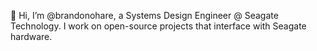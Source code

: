👋 Hi, I’m @brandonohare, a Systems Design Engineer @ Seagate Technology. I work on open-source projects that interface with Seagate hardware. 
 

<!---
brandonohare/brandonohare is a ✨ special ✨ repository because its `README.md` (this file) appears on your GitHub profile.
You can click the Preview link to take a look at your changes.
--->

